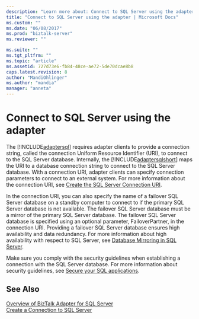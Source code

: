 ```yaml
---
description: "Learn more about: Connect to SQL Server using the adapter"
title: "Connect to SQL Server using the adapter | Microsoft Docs"
ms.custom: ""
ms.date: "06/08/2017"
ms.prod: "biztalk-server"
ms.reviewer: ""

ms.suite: ""
ms.tgt_pltfrm: ""
ms.topic: "article"
ms.assetid: 727d73e6-fb84-48ce-ae72-5de70dcae8b8
caps.latest.revision: 8
author: "MandiOhlinger"
ms.author: "mandia"
manager: "anneta"
---
```

# Connect to SQL Server using the adapter
The [!INCLUDE[adaptersql](../../includes/adaptersql-md.md)] requires adapter clients to provide a connection string, called the connection Uniform Resource Identifier (URI), to connect to the SQL Server database. Internally, the [!INCLUDE[adaptersqlshort](../../includes/adaptersqlshort-md.md)] maps the URI to a database connection string to connect to the SQL Server database. With a connection URI, adapter clients can specify connection parameters to connect to an external system. For more information about the connection URI, see [Create the SQL Server Connection URI](../../adapters-and-accelerators/adapter-sql/create-the-sql-server-connection-uri.md).  
  
 In the connection URI, you can also specify the name of a failover SQL Server database on a standby computer to connect to if the primary SQL Server database is not available. The failover SQL Server database must be a mirror of the primary SQL Server database. The failover SQL Server database is specified using an optional parameter, FailoverPartner, in the connection URI. Providing a failover SQL Server database ensures high availability and data redundancy. For more information about high availability with respect to SQL Server, see [Database Mirroring in SQL Server](/dotnet/framework/data/adonet/sql/database-mirroring-in-sql-server).
  
 Make sure you comply with the security guidelines when establishing a connection with the SQL Server database. For more information about security guidelines, see [Secure your SQL applications](../../adapters-and-accelerators/adapter-sql/secure-your-sql-applications.md).  
  
## See Also  
 [Overview of BizTalk Adapter for SQL Server](../../adapters-and-accelerators/adapter-sql/overview-of-biztalk-adapter-for-sql-server.md)   
 [Create a Connection to SQL Server](../../adapters-and-accelerators/adapter-sql/create-a-connection-to-sql-server.md)